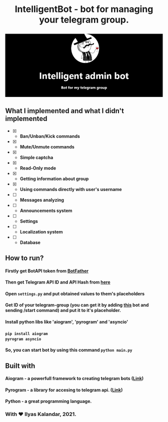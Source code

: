 # <p align=center>IntelligentBot - bot for managing your telegram group.</p>
<img src='github/intelligent.png'/> <br>
## What I implemented and what I didn't implemented
 - [x] - <b>Ban/Unban/Kick commands</b>
 - [X] - <b>Mute/Unmute commands</b>
 - [x] - <b>Simple captcha</b>
 - [X] - <b>Read-Only mode</b>
 - [x] - <b>Getting information about group</b>
 - [X] - <b>Using commands directly with user's username</b>
 - [ ] - <b>Messages analyzing</b>
 - [ ] - <b>Announcements system</b>
 - [ ] - <b>Settings</b>
 - [ ] - <b>Localization system</b>
 - [ ] - <b>Database</b>

 ## How to run?
 #### Firstly get BotAPI token from <a href='https://t.me/BotFather'>BotFather</a> <br>
 #### Then get Telegram API ID and API Hash from <a href='https://my.telegram.org/apps'>here</a>
 #### Open <code>settings.py</code> and put obtained values to them's placeholders 
 #### Get ID of your telegram-group (you can get it by adding <a href='https://t.me/my_id_bot'>this</a> bot and sending /start command) and put it to it's placeholder.
 #### Install python libs like 'aiogram', 'pyrogram' and 'asyncio'
 #### <code>pip install aiogram pyrogram asyncio</code>
 #### So, you can start bot by using this command <code>python main.py</code>
 
## Built with
#### Aiogram - a powerfull framework to creating telegram bots (<a href='https://pypi.org/project/aiogram/'>Link</a>)
#### Pyrogram - a library for accesing to telegram api. (<a href='https://github.com/pyrogram/pyrogram'>Link</a>)
#### Python - a great programming language.

### With ❤ Ilyas Kalandar, 2021.
